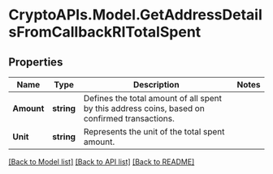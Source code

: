 # CryptoAPIs.Model.GetAddressDetailsFromCallbackRITotalSpent

## Properties

Name | Type | Description | Notes
------------ | ------------- | ------------- | -------------
**Amount** | **string** | Defines the total amount of all spent by this address coins, based on confirmed transactions. | 
**Unit** | **string** | Represents the unit of the total spent amount. | 

[[Back to Model list]](../README.md#documentation-for-models) [[Back to API list]](../README.md#documentation-for-api-endpoints) [[Back to README]](../README.md)

